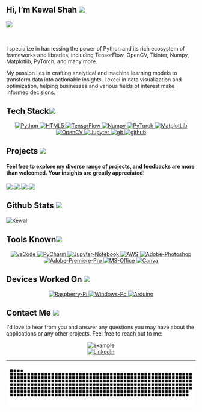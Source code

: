 ## Hi, I’m Kewal Shah <img src = "https://raw.githubusercontent.com/MartinHeinz/MartinHeinz/master/wave.gif" width = 30px> 
<p>
  <a href="https://github.com/DenverCoder1/readme-typing-svg"><img src="https://readme-typing-svg.herokuapp.com?&font=IBM+Plex+Sans&color=abcdef&size=20&lines=Welcome+to+my+GitHub+Profile!;I'm+an+AI/ML+Engineer;A+Python+enthusiast!;" /></a>
</p>
<br>

<p>I specialize in harnessing the power of Python and its rich ecosystem of frameworks and libraries, including TensorFlow, OpenCV, Tkinter, Numpy, Matplotlib, PyTorch, and many more.
	
My passion lies in crafting analytical and machine learning models to transform data into actionable insights. I excel in data visualization and optimization, helping businesses and various fields of interest make informed decisions.
</p>



## Tech Stack<img src = "https://media2.giphy.com/media/QssGEmpkyEOhBCb7e1/giphy.gif?cid=ecf05e47a0n3gi1bfqntqmob8g9aid1oyj2wr3ds3mg700bl&rid=giphy.gif" width = 32px> 

<p align="center">
  <a href="https://www.python.org" target="_blank">
    <img alt="Python" src="https://img.shields.io/badge/Python-3776AB?style=for-the-badge&logo=python&logoColor=white">
  </a>

  <a href="https://en.wikipedia.org/wiki/HTML5#:~:text=HTML5%20(Hypertext%20Markup%20Language%205,as%20the%20HTML%20Living%20Standard." target="_blank">
    <img alt="HTML5" src="https://img.shields.io/badge/html5-%23E34F26.svg?style=for-the-badge&logo=html5&logoColor=white">
  </a>
  
   <a href="https://www.tensorflow.org/" target="_blank">
    <img alt="TensorFlow" src="https://img.shields.io/badge/TensorFlow-FF6F00?style=for-the-badge&logo=tensorflow&logoColor=white">
  </a>

   <a href="https://numpy.org/" target="_blank">
    <img alt="Numpy" src="https://img.shields.io/badge/Numpy-777BB4?style=for-the-badge&logo=numpy&logoColor=white">
  </a>

  <a href="https://pytorch.org/" target="_blank">
    <img alt="PyTorch" src="https://img.shields.io/badge/PyTorch-e87a1a?style=for-the-badge&logo=pytorch&logoColor=white">
  </a>

  <a href="https://matplotlib.org/" target="_blank">
    <img alt="MatplotLib" src="https://img.shields.io/badge/Matplotlib-%23ffffff.svg?style=for-the-badge&logo=Matplotlib&logoColor=black">
  </a>

   <a href="https://opencv.org/" target="_blank">
    <img alt="OpenCV" src="https://img.shields.io/badge/OpenCV-27338e?style=for-the-badge&logo=OpenCV&logoColor=white">
  </a>
  
   <a href="https://jupyter.org/" target="_blank">
    <img alt="Jupyter" src="https://img.shields.io/badge/Jupyter-F37626.svg?&style=for-the-badge&logo=Jupyter&logoColor=white">
  </a>
  
  <a href="https://git-scm.com/" target="_blank">
    <img src="https://img.shields.io/badge/git-F05032.svg?style=for-the-badge&logo=git&logoColor=white"
      alt="git"/>
  </a>
  
  <a href="https://github.com/Work-KewalShah" target="_blank">
    <img src="https://img.shields.io/badge/github-181717.svg?style=for-the-badge&logo=github&logoColor=white" alt="github" />
  </a>
</p>

## Projects     <img src = "https://media3.giphy.com/media/VdoIFLsMIlwzfKD520/giphy.gif?cid=ecf05e47wetwo80xcxna0pzv583e6d0dt1675gyaqby9tpbo&ep=v1_stickers_search&rid=giphy.gif&ct=s" width = 30px>

#### Feel free to explore my diverse range of projects, and feedbacks are more than welcomed. Your insights are greatly appreciated!

<a href="https://github.com/Work-KewalShah/Akshadrik-Drone_Surveillance_Application">
  <img align="center" src="https://github-readme-stats.anuraghazra1.vercel.app/api/pin/?username=Work-KewalShah&repo=Akshadrik-Drone_Surveillance_Application&theme=tokyonight" />
</a>  

<a href="https://github.com/Work-KewalShah/Weather_Report_App">
  <img align="center" src="https://github-readme-stats.anuraghazra1.vercel.app/api/pin/?username=Work-KewalShah&repo=Weather_Report_App&theme=tokyonight" />
</a>  

<a href="https://github.com/Work-KewalShah/Python_Tkinter_Apps">
  <img align="center" src="https://github-readme-stats.anuraghazra1.vercel.app/api/pin/?username=Work-KewalShah&repo=Python_Tkinter_Apps&theme=tokyonight" />
</a>  

<a href="https://github.com/KewalShah_MindHawks_NSG_Digirakshak_Hackathon">
  <img align="center" src="https://github-readme-stats.anuraghazra1.vercel.app/api/pin/?username=Work-KewalShah&repo=KewalShah_MindHawks_NSG_Digirakshak_Hackathon&theme=tokyonight" />
</a>  


## Github Stats <img src = "https://i.pinimg.com/originals/65/c4/f4/65c4f452571be1261e9c623f7da488ac.gif" width = 35px>


<img align="center" src="https://github-readme-stats.vercel.app/api/top-langs?username=Work-KewalShah&show_icons=true&locale=en&layout=compact&theme=tokyonight" alt="Kewal" height="160px"/>


## Tools Known<img src = "https://media0.giphy.com/media/d3hGuic6x6e5mASmKR/200w.webp?cid=ecf05e47lckwlee17ouzevk1a75u5t22hvjszgc5rrc2l5av&ep=v1_gifs_related&rid=200w.webp&ct=s" width = 40px>

<p align="center">
<a href="https://code.visualstudio.com/" target="_blank">
    <img src="https://img.shields.io/badge/vscode-007ACC.svg?style=for-the-badge&logo=visualstudiocode&logoColor=white" alt="vsCode"/> 
</a>

<a href="https://www.jetbrains.com/pycharm/" target="_blank">
    <img src="https://img.shields.io/badge/pycharm-143?style=for-the-badge&logo=pycharm&logoColor=black&color=black&labelColor=green" alt="PyCharm"/> 
</a>

<a href="https://jupyter.org/" target="_blank">
    <img alt="Jupyter-Notebook" src="https://img.shields.io/badge/Jupyter%20Notebook-F37626.svg?&style=for-the-badge&logo=Jupyter&logoColor=white">
  </a>

<a href="https://aws.amazon.com/" target="_blank">
    <img src="https://img.shields.io/badge/AWS-%23FF9900.svg?style=for-the-badge&logo=amazon-aws&logoColor=white" alt="AWS"/> 
</a>

<a href="https://www.adobe.com/in/products/photoshop.html" target="_blank">
    <img src="https://img.shields.io/badge/adobe%20photoshop-%2331A8FF.svg?style=for-the-badge&logo=adobe%20photoshop&logoColor=white" alt="Adobe-Photoshop"/> 
</a>

<a href="https://www.adobe.com/in/products/premiere.html" target="_blank">
    <img src="https://img.shields.io/badge/Adobe%20Premiere%20Pro-9999FF.svg?style=for-the-badge&logo=Adobe%20Premiere%20Pro&logoColor=white" alt="Adobe-Premiere-Pro"/> 
</a>

<a href="https://www.microsoft.com/en-in/microsoft-365/microsoft-office" target="_blank">
    <img src="https://img.shields.io/badge/Microsoft%20Office-f7363a.svg?style=for-the-badge&logo=microsoft-office&logoColor=white" alt="MS-Office"/> 
</a>

<a href="https://www.canva.com/" target="_blank">
    <img src="https://img.shields.io/badge/Canva-%2300C4CC.svg?style=for-the-badge&logo=Canva&logoColor=white" alt="Canva"/> 
</a>
</p>

## Devices Worked On <img src = "https://media3.giphy.com/media/5xaOcLCQqP3rLs1ngM8/giphy.gif?cid=ecf05e479f12eiqhl6l4vk7vdc5xxfeu4sexjj7e65i399nx&ep=v1_stickers_search&rid=giphy.gif&ct=s" width = 40px>

<p align="center">
<a href="https://www.raspberrypi.com/" target="_blank">
    <img src="https://img.shields.io/badge/-RaspberryPi-C51A4A?style=for-the-badge&logo=Raspberry-Pi" alt="Raspberry-Pi"/> 
</a>

<a href="https://www.microsoft.com/en-us/windows?r=1" target="_blank">
    <img src="https://img.shields.io/badge/Windows-0078D6?style=for-the-badge&logo=windows&logoColor=white" alt="Windows-Pc"/> 
</a>

<a href="https://www.arduino.cc/" target="_blank">
    <img src="https://img.shields.io/badge/Arduino-42ddf5?style=for-the-badge&logo=arduino&logoColor=white" alt="Arduino"/> 
</a>
</p>

## Contact Me <img src = "https://i.imgur.com/92xNHIm.gif" width = 35px>

I'd love to hear from you and answer any questions you may have about the applications or any other projects. Feel free to reach out to me:

<p align ="center">
  <a href="mailto:work.kewalshah@gmail.com?subject=Feedback%20From%20Github&body=Hello," target="_blank">
    <img src="https://img.shields.io/badge/Gmail: work.kewalshah@gmail.com-D14836?style=for-the-badge&logo=gmail&logoColor=white" alt="example"/>
  </a><br>
   <a href="https://www.linkedin.com/in/kewal-shah-work/" target="_blank">
    <img alt="LinkedIn" src="https://img.shields.io/badge/LinkedIn: Kewal Shah-0077B5?style=for-the-badge&logo=linkedin&logoColor=white">
  </a>   
</p>

----

<p align="center">
  <img  src="https://raw.githubusercontent.com/Elanza-48/Elanza-48/main/resources/img/github-contribution-grid-snake.svg"
    alt="example" />
</p>
